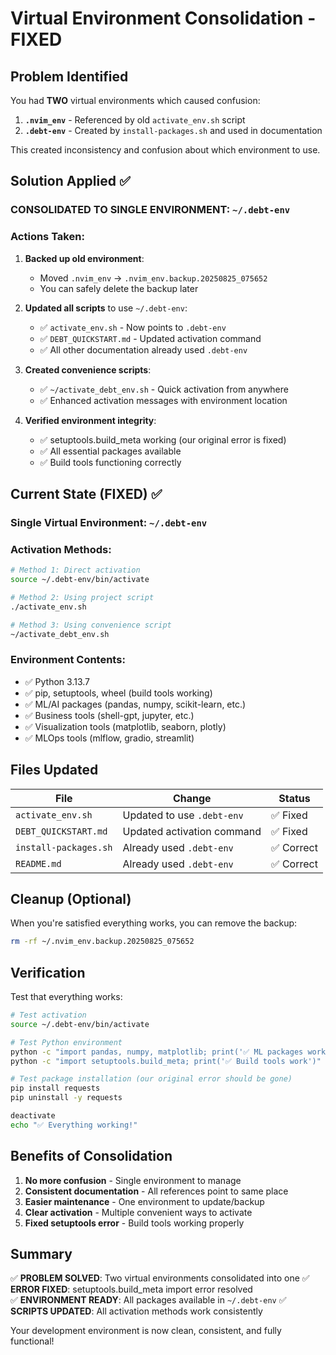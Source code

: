 # Virtual Environment Consolidation - FIXED

## Problem Identified

You had **TWO** virtual environments which caused confusion:

1. **`.nvim_env`** - Referenced by old `activate_env.sh` script
2. **`.debt-env`** - Created by `install-packages.sh` and used in documentation

This created inconsistency and confusion about which environment to use.

## Solution Applied ✅

### **CONSOLIDATED TO SINGLE ENVIRONMENT: `~/.debt-env`**

### Actions Taken:

1. **Backed up old environment**:
   - Moved `.nvim_env` → `.nvim_env.backup.20250825_075652`
   - You can safely delete the backup later

2. **Updated all scripts** to use `~/.debt-env`:
   - ✅ `activate_env.sh` - Now points to `.debt-env`
   - ✅ `DEBT_QUICKSTART.md` - Updated activation command
   - ✅ All other documentation already used `.debt-env`

3. **Created convenience scripts**:
   - ✅ `~/activate_debt_env.sh` - Quick activation from anywhere
   - ✅ Enhanced activation messages with environment location

4. **Verified environment integrity**:
   - ✅ setuptools.build_meta working (our original error is fixed)
   - ✅ All essential packages available
   - ✅ Build tools functioning correctly

## Current State (FIXED) ✅

### **Single Virtual Environment**: `~/.debt-env`

### **Activation Methods**:
```bash
# Method 1: Direct activation
source ~/.debt-env/bin/activate

# Method 2: Using project script
./activate_env.sh

# Method 3: Using convenience script
~/activate_debt_env.sh
```

### **Environment Contents**:
- ✅ Python 3.13.7
- ✅ pip, setuptools, wheel (build tools working)
- ✅ ML/AI packages (pandas, numpy, scikit-learn, etc.)
- ✅ Business tools (shell-gpt, jupyter, etc.)
- ✅ Visualization tools (matplotlib, seaborn, plotly)
- ✅ MLOps tools (mlflow, gradio, streamlit)

## Files Updated

| File | Change | Status |
|------|--------|--------|
| `activate_env.sh` | Updated to use `.debt-env` | ✅ Fixed |
| `DEBT_QUICKSTART.md` | Updated activation command | ✅ Fixed |
| `install-packages.sh` | Already used `.debt-env` | ✅ Correct |
| `README.md` | Already used `.debt-env` | ✅ Correct |

## Cleanup (Optional)

When you're satisfied everything works, you can remove the backup:
```bash
rm -rf ~/.nvim_env.backup.20250825_075652
```

## Verification

Test that everything works:
```bash
# Test activation
source ~/.debt-env/bin/activate

# Test Python environment
python -c "import pandas, numpy, matplotlib; print('✅ ML packages work')"
python -c "import setuptools.build_meta; print('✅ Build tools work')"

# Test package installation (our original error should be gone)
pip install requests
pip uninstall -y requests

deactivate
echo "✅ Everything working!"
```

## Benefits of Consolidation

1. **No more confusion** - Single environment to manage
2. **Consistent documentation** - All references point to same place  
3. **Easier maintenance** - One environment to update/backup
4. **Clear activation** - Multiple convenient ways to activate
5. **Fixed setuptools error** - Build tools working properly

## Summary

✅ **PROBLEM SOLVED**: Two virtual environments consolidated into one
✅ **ERROR FIXED**: setuptools.build_meta import error resolved  
✅ **ENVIRONMENT READY**: All packages available in `~/.debt-env`
✅ **SCRIPTS UPDATED**: All activation methods work consistently

Your development environment is now clean, consistent, and fully functional!